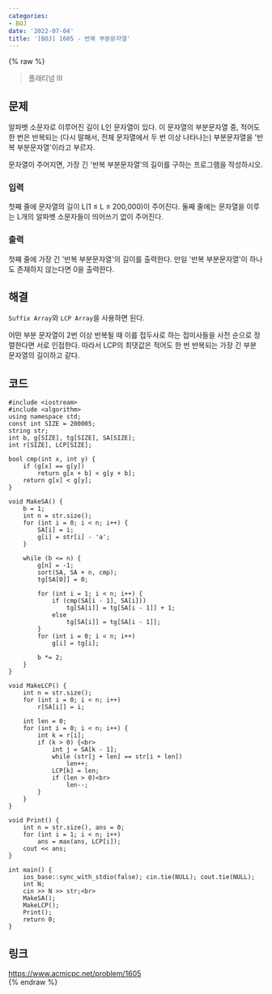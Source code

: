 ```yaml
---
categories:
- BOJ
date: '2022-07-04'
title: '[BOJ] 1605 - 반복 부분문자열'
---
```


{% raw %}
> 플래티넘 III<br>

## 문제
알파벳 소문자로 이루어진 길이 L인 문자열이 있다. 이 문자열의 부분문자열 중, 적어도 한 번은 반복되는 (다시 말해서, 전체 문자열에서 두 번 이상 나타나는) 부분문자열을 '반복 부분문자열'이라고 부르자.

문자열이 주어지면, 가장 긴 '반복 부분문자열'의 길이를 구하는 프로그램을 작성하시오.

### 입력
첫째 줄에 문자열의 길이 L(1 ≤ L ≤ 200,000)이 주어진다. 둘째 줄에는 문자열을 이루는 L개의 알파벳 소문자들이 띄어쓰기 없이 주어진다.

### 출력
첫째 줄에 가장 긴 '반복 부분문자열'의 길이를 출력한다. 만일 '반복 부분문자열'이 하나도 존재하지 않는다면 0을 출력한다.

## 해결
`Suffix Array`와 `LCP Array`을 사용하면 된다.

어떤 부분 문자열이 2번 이상 반복될 때 이를 접두사로 하는 접미사들을 사전 순으로 정렬한다면 서로 인접한다. 따라서 LCP의 최댓값은 적어도 한 번 반복되는 가장 긴 부분 문자열의 길이하고 같다.

## 코드
```
#include <iostream>
#include <algorithm>
using namespace std;
const int SIZE = 200005;
string str;
int b, g[SIZE], tg[SIZE], SA[SIZE];
int r[SIZE], LCP[SIZE];

bool cmp(int x, int y) {
	if (g[x] == g[y])
		return g[x + b] < g[y + b];
	return g[x] < g[y];
}

void MakeSA() {
	b = 1;
	int n = str.size();
	for (int i = 0; i < n; i++) {
		SA[i] = i;
		g[i] = str[i] - 'a';
	}

	while (b <= n) {
		g[n] = -1;
		sort(SA, SA + n, cmp);
		tg[SA[0]] = 0;

		for (int i = 1; i < n; i++) {
			if (cmp(SA[i - 1], SA[i]))
				tg[SA[i]] = tg[SA[i - 1]] + 1;
			else
				tg[SA[i]] = tg[SA[i - 1]];
		}
		for (int i = 0; i < n; i++)
			g[i] = tg[i];

		b *= 2;
	}
}

void MakeLCP() {
	int n = str.size();
	for (int i = 0; i < n; i++)
		r[SA[i]] = i;
	
	int len = 0;
	for (int i = 0; i < n; i++) {
		int k = r[i];
		if (k > 0) {<br>
			int j = SA[k - 1];
			while (str[j + len] == str[i + len])
				len++;
			LCP[k] = len;
			if (len > 0)<br>
				len--;
		}
	}
}

void Print() {
	int n = str.size(), ans = 0;
	for (int i = 1; i < n; i++)
		ans = max(ans, LCP[i]);
	cout << ans;
}

int main() {
	ios_base::sync_with_stdio(false); cin.tie(NULL); cout.tie(NULL);
	int N;
	cin >> N >> str;<br>
	MakeSA();
	MakeLCP();
	Print();
	return 0;
}
```

## 링크
https://www.acmicpc.net/problem/1605<br>
{% endraw %}
